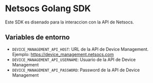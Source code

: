 # Netsocs Golang SDK

Este SDK es disenado para la interaccion con la API de Netsocs.

## Variables de entorno

- `DEVICE_MANAGEMENT_API_HOST`: URL de la API de Device Management. Ejemplo: https://device_management.netsocs.com
- `DEVICE_MANAGEMENT_API_USERNAME`: Usuario de la API de Device Management
- `DEVICE_MANAGEMENT_API_PASSWORD`: Password de la API de Device Management